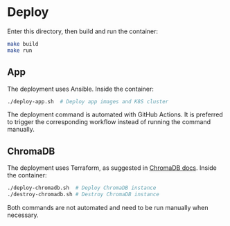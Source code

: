 # Deploy

Enter this directory, then build and run the container:

```bash
make build
make run
```

## App

The deployment uses Ansible. Inside the container:

```bash
./deploy-app.sh  # Deploy app images and K8S cluster
```

The deployment command is automated with GitHub Actions. It is preferred to trigger the corresponding workflow instead of running the command manually.

## ChromaDB

The deployment uses Terraform, as suggested in [ChromaDB docs](https://docs.trychroma.com/deployment/gcp). Inside the container:

```bash
./deploy-chromadb.sh  # Deploy ChromaDB instance
./destroy-chromadb.sh # Destroy ChromaDB instance
```

Both commands are not automated and need to be run manually when necessary.
